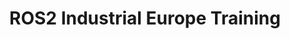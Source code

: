 ---
organiser: ROS-Industrial Europe
comments: false
start_date: 2021-09-21 09:00:00+00:00
end_date: 2021-09-24 14:00:00+00:00
location: Fraunhofer IPA, Stuttgart
slug: 2021-09-21-ROS-Industrial-Europe-Training
title: ROS2 Industrial Europe Training
description: After successfully conducting 15 ROS-Industrial trainings in 2018 - 2020 at Fraunhofer IPA, we are offering our consildated course for ROS2 in 2021. You can now register for our ROS2 Industrial Training.
registration: eventbrite.com
---